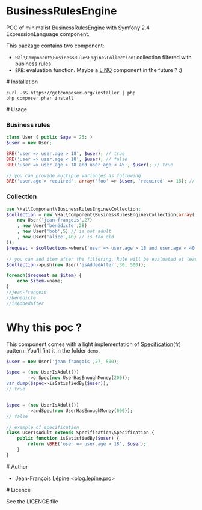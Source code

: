 # BusinessRulesEngine

POC of minimalist BusinessRulesEngine with Symfony 2.4 ExpressionLanguage component.

This package contains two component:

+ `Hal\Component\BusinessRulesEngine\Collection`: collection filtered with business rules
+ `BRE`: evaluation function. Maybe a [LINQ](http://fr.wikipedia.org/wiki/Language_Integrated_Query) component in the future ? :)

# Installation

    curl -sS https://getcomposer.org/installer | php
    php composer.phar install

# Usage

### Business rules

```php
class User { public $age = 25; }
$user = new User;

BRE('user => user.age > 18', $user); // true
BRE('user => user.age < 18', $user); // false
BRE('user => user.age > 18 and user.age < 45', $user); // true

// you can provide multiple variables as following:
BRE('user.age > required', array('foo' => $user, 'required' => 18); // true

```

### Collection

```php
use \Hal\Component\BusinessRulesEngine\Collection;
$collection = new \Hal\Component\BusinessRulesEngine\Collection(array(
    new User('jean-françois',27)
    , new User('bénédicte',28)
    , new User('bob',5) // is not adult
    , new User('alice',40) // is too old
));
$request = $collection->where('user => user.age > 18 and user.age < 40');

// you can add item after the filtering. Rule will be evaluated at least.
$collection->push(new User('isAddedAfter',30, 500));

foreach($request as $item) {
    echo $item->name;
}
//jean-françois
//bénédicte
//isAddedAfter
```

# Why this poc ?

This component comes with a light implementation of [Specification](http://blog.lepine.pro/php/gerer-des-regles-metiers-complexes-etou-changeantes)(fr) pattern. You'll fint it in the folder `demo`.

```php
$user = new User('jean-françois',27, 500);

$spec = (new UserIsAdult())
        ->orSpec(new UserHasEnoughMoney(200));
var_dump($spec->isSatisfiedBy($user));
// true


$spec = (new UserIsAdult())
        ->andSpec(new UserHasEnoughMoney(600));
// false

// example of specification
class UserIsAdult extends Specification\Specification {
    public function isSatisfiedBy($user) {
        return \BRE('user => user.age > 18', $user);
    }
}
```
# Author

+ Jean-François Lépine <[blog.lepine.pro](http://blog.lepine.pro)>

# Licence

See the LICENCE file

